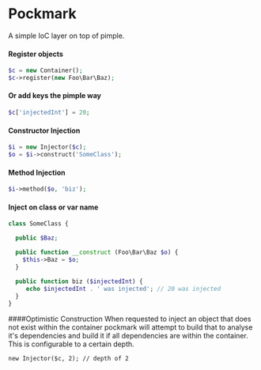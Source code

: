 Pockmark
=================

A simple IoC layer on top of pimple.

#### Register objects
```php
$c = new Container();
$c->register(new Foo\Bar\Baz);
```

#### Or add keys the pimple way
```php
$c['injectedInt'] = 20;
```

#### Constructor Injection
```php
$i = new Injector($c);
$o = $i->construct('SomeClass');
```

#### Method Injection
```php
$i->method($o, 'biz');
```

#### Inject on class or var name
```php
class SomeClass {

  public $Baz;

  public function __construct (Foo\Bar\Baz $o) {
    $this->Baz = $o;
  }
  
  public function biz ($injectedInt) {
     echo $injectedInt . ' was injected'; // 20 was injected
  }
}
```

####Optimistic Construction
When requested to inject an object that does not exist within the container pockmark will attempt to build that to analyse it's dependencies and build it if all dependencies are within the container. This is configurable to a certain depth.

```
new Injector($c, 2); // depth of 2
```
